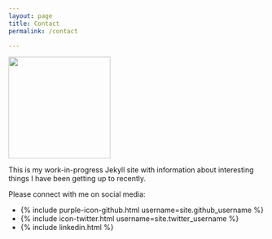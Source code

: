```yaml
---
layout: page
title: Contact
permalink: /contact

---
```

<img src="../static/JBC_photo.jpg" width="200">  	

This is my work-in-progress Jekyll site with information about interesting things I have been getting up to recently.

Please connect with me on social media:

<ul>
<li>{% include purple-icon-github.html username=site.github_username %}</li>
<li>{% include icon-twitter.html username=site.twitter_username %}</li>
<li>{% include linkedin.html %}</li>
</ul>
